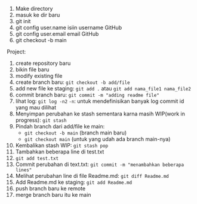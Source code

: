 1. Make directory
2. masuk ke dir baru
3. git init
4. git config user.name isiin username GitHub
5. git config user.email email GitHub
6. git checkout -b main

Project:
1. create repository baru
2. bikin file baru
3. modify existing file
4. create branch baru: `git checkout -b add/file`
5. add new file ke staging: `git add .` atau `git add nama_file1 nama_file2`
5. commit branch baru: `git commit -m "adding readme file"`
6. lihat log: `git log -n2` `-n`: untuk mendefinisikan banyak log commit id yang mau dilihat
7. Menyimpan perubahan ke stash sementara karna masih WIP(work in progress): `git stash`
8. Pindah branch dari add/file ke main:
    - `git checkout -b main` (branch main baru)
    - `git checkout main` (untuk yang udah ada branch main-nya)
9. Kembalikan stash WIP: `git stash pop`
10. Tambahkan beberapa line di test.txt
11. `git add test.txt`
12. Commit perubahan di text.txt: `git commit -m "menambahkan beberapa lines"`
13. Melihat perubahan line di file Readme.md: `git diff Readme.md`
14. Add Readme.md ke staging: `git add Readme.md`
6. push branch baru ke remote
7. merge branch baru itu ke main
